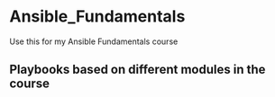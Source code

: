 # Ansible_Fundamentals
Use this for my Ansible Fundamentals course

## Playbooks based on different modules in the course
